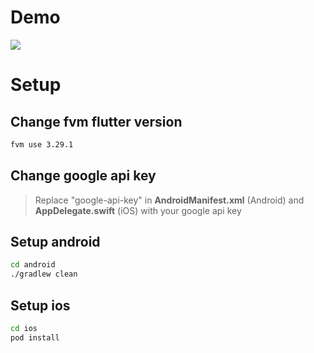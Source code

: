 # Demo

![](demo.gif)

# Setup

## Change fvm flutter version

```bash
fvm use 3.29.1
```

## Change google api key

> Replace "google-api-key" in **AndroidManifest.xml** (Android) and **AppDelegate.swift** (iOS) with your google api key

## Setup android

```bash
cd android
./gradlew clean
```

## Setup ios

```bash
cd ios
pod install
```